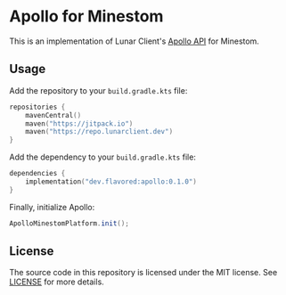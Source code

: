 # Apollo for Minestom
This is an implementation of Lunar Client's [Apollo API](https://github.com/LunarClient/Apollo) for Minestom.

## Usage
Add the repository to your `build.gradle.kts` file:
```kotlin
repositories {
    mavenCentral()
    maven("https://jitpack.io")
    maven("https://repo.lunarclient.dev")
}
```

Add the dependency to your `build.gradle.kts` file:
```kotlin
dependencies {
    implementation("dev.flavored:apollo:0.1.0")
}
```

Finally, initialize Apollo:
```java
ApolloMinestomPlatform.init();
```

## License
The source code in this repository is licensed under the MIT license. See [LICENSE](LICENSE) for more details.